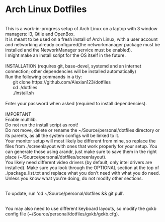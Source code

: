# Arch Linux Dotfiles
<br>
This is a work-in-progress setup of Arch Linux on a laptop with 3 window managers: i3, Qtile and OpenBox.<br>
It is meant to be used on a fresh install of Arch Linux, with a user account and networking already configured(the networkmanager package must be installed and the NetworkManager service must be enabled).<br>
I might make an install script for the OS itself in the future.<br>
<br>
INSTALLATION (requires git, base-devel, systemd and an internet connection; other dependencies will be installed automatically)<br>
Run the following commands in a tty:<br>
&nbsp;&nbsp;&nbsp;&nbsp;&nbsp;&nbsp;git clone https://github.com/Alexian123/dotfiles<br>
&nbsp;&nbsp;&nbsp;&nbsp;&nbsp;&nbsp;cd ./dotfiles<br>
&nbsp;&nbsp;&nbsp;&nbsp;&nbsp;&nbsp;./install.sh<br>
<br>
Enter your password when asked (required to install dependencies).
<br><br>
IMPORTANT<br>
Enable multilib.<br>
Do not run the install script as root!<br>
Do not move, delete or rename the ~/Source/personal/dotfiles directory or its parents, as all the system configs will be linked to it.<br>
Your monitor setup will most likely be different from mine, so replace the files from ./screenlayout with ones that work properly for your setup. You can generate those using arandr, just make sure to save them in the right place (~/Source/personal/dotfiles/screenlayout).<br>
You likely need different video drivers (by default, only intel drivers are installed). Make sure you look through the OPTIONAL section at the top of ./package_list.txt and replace what you don't need with what you do need. Unless you know what you're doing, do not modify other sections.<br><br>

To update, run 'cd  ~/Source/personal/dotfiles && git pull'.<br><br>

You may also need to use different keyboard layouts, so modify the gxkb config file (~/Source/personal/dotfiles/gxkb/gxkb.cfg).
